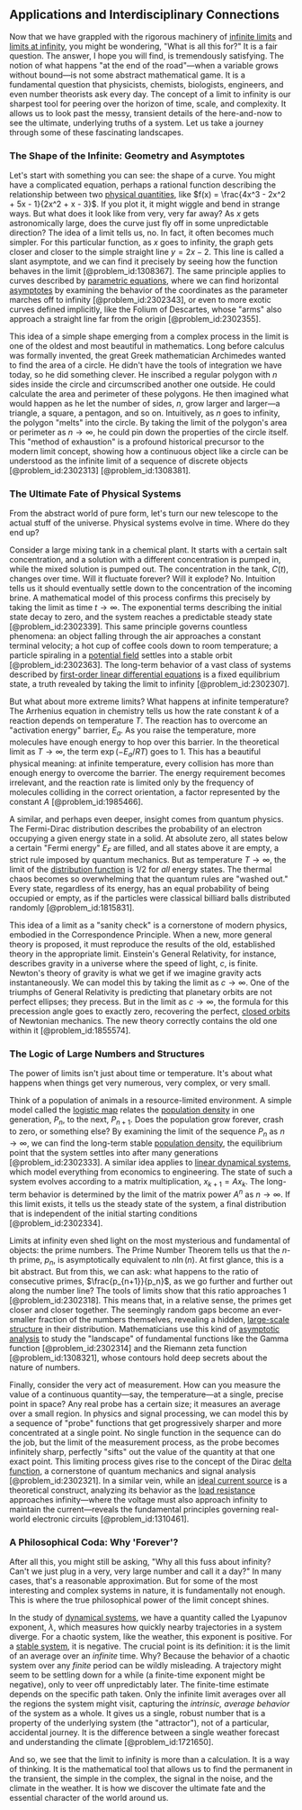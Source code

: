 ## Applications and Interdisciplinary Connections

Now that we have grappled with the rigorous machinery of [infinite limits](@article_id:146924) and [limits at infinity](@article_id:140385), you might be wondering, "What is all this for?" It is a fair question. The answer, I hope you will find, is tremendously satisfying. The notion of what happens "at the end of the road"—when a variable grows without bound—is not some abstract mathematical game. It is a fundamental question that physicists, chemists, biologists, engineers, and even number theorists ask every day. The concept of a limit to infinity is our sharpest tool for peering over the horizon of time, scale, and complexity. It allows us to look past the messy, transient details of the here-and-now to see the ultimate, underlying truths of a system. Let us take a journey through some of these fascinating landscapes.

### The Shape of the Infinite: Geometry and Asymptotes

Let's start with something you can see: the shape of a curve. You might have a complicated equation, perhaps a rational function describing the relationship between two [physical quantities](@article_id:176901), like $f(x) = \frac{4x^3 - 2x^2 + 5x - 1}{2x^2 + x - 3}$. If you plot it, it might wiggle and bend in strange ways. But what does it look like from very, very far away? As $x$ gets astronomically large, does the curve just fly off in some unpredictable direction? The idea of a limit tells us, no. In fact, it often becomes much simpler. For this particular function, as $x$ goes to infinity, the graph gets closer and closer to the simple straight line $y = 2x - 2$. This line is called a slant asymptote, and we can find it precisely by seeing how the function behaves in the limit [@problem_id:1308367]. The same principle applies to curves described by [parametric equations](@article_id:171866), where we can find horizontal [asymptotes](@article_id:141326) by examining the behavior of the coordinates as the parameter marches off to infinity [@problem_id:2302343], or even to more exotic curves defined implicitly, like the Folium of Descartes, whose "arms" also approach a straight line far from the origin [@problem_id:2302355].

This idea of a simple shape emerging from a complex process in the limit is one of the oldest and most beautiful in mathematics. Long before calculus was formally invented, the great Greek mathematician Archimedes wanted to find the area of a circle. He didn't have the tools of integration we have today, so he did something clever. He inscribed a regular polygon with $n$ sides inside the circle and circumscribed another one outside. He could calculate the area and perimeter of these polygons. He then imagined what would happen as he let the number of sides, $n$, grow larger and larger—a triangle, a square, a pentagon, and so on. Intuitively, as $n$ goes to infinity, the polygon "melts" into the circle. By taking the limit of the polygon's area or perimeter as $n \to \infty$, he could pin down the properties of the circle itself. This "method of exhaustion" is a profound historical precursor to the modern limit concept, showing how a continuous object like a circle can be understood as the infinite limit of a sequence of discrete objects [@problem_id:2302313] [@problem_id:1308381].

### The Ultimate Fate of Physical Systems

From the abstract world of pure form, let's turn our new telescope to the actual stuff of the universe. Physical systems evolve in time. Where do they end up?

Consider a large mixing tank in a chemical plant. It starts with a certain salt concentration, and a solution with a different concentration is pumped in, while the mixed solution is pumped out. The concentration in the tank, $C(t)$, changes over time. Will it fluctuate forever? Will it explode? No. Intuition tells us it should eventually settle down to the concentration of the incoming brine. A mathematical model of this process confirms this precisely by taking the limit as time $t \to \infty$. The exponential terms describing the initial state decay to zero, and the system reaches a predictable steady state [@problem_id:2302339]. This same principle governs countless phenomena: an object falling through the air approaches a constant terminal velocity; a hot cup of coffee cools down to room temperature; a particle spiraling in a [potential field](@article_id:164615) settles into a stable orbit [@problem_id:2302363]. The long-term behavior of a vast class of systems described by [first-order linear differential equations](@article_id:164375) is a fixed equilibrium state, a truth revealed by taking the limit to infinity [@problem_id:2302307].

But what about more extreme limits? What happens at infinite temperature? The Arrhenius equation in chemistry tells us how the rate constant $k$ of a reaction depends on temperature $T$. The reaction has to overcome an "activation energy" barrier, $E_a$. As you raise the temperature, more molecules have enough energy to hop over this barrier. In the theoretical limit as $T \to \infty$, the term $\exp(-E_a/RT)$ goes to 1. This has a beautiful physical meaning: at infinite temperature, every collision has more than enough energy to overcome the barrier. The energy requirement becomes irrelevant, and the reaction rate is limited only by the frequency of molecules colliding in the correct orientation, a factor represented by the constant $A$ [@problem_id:1985466].

A similar, and perhaps even deeper, insight comes from quantum physics. The Fermi-Dirac distribution describes the probability of an electron occupying a given energy state in a solid. At absolute zero, all states below a certain "Fermi energy" $E_F$ are filled, and all states above it are empty, a strict rule imposed by quantum mechanics. But as temperature $T \to \infty$, the limit of the [distribution function](@article_id:145132) is $1/2$ for *all* energy states. The thermal chaos becomes so overwhelming that the quantum rules are "washed out." Every state, regardless of its energy, has an equal probability of being occupied or empty, as if the particles were classical billiard balls distributed randomly [@problem_id:1815831].

This idea of a limit as a "sanity check" is a cornerstone of modern physics, embodied in the Correspondence Principle. When a new, more general theory is proposed, it must reproduce the results of the old, established theory in the appropriate limit. Einstein's General Relativity, for instance, describes gravity in a universe where the speed of light, $c$, is finite. Newton's theory of gravity is what we get if we imagine gravity acts instantaneously. We can model this by taking the limit as $c \to \infty$. One of the triumphs of General Relativity is predicting that planetary orbits are not perfect ellipses; they precess. But in the limit as $c \to \infty$, the formula for this precession angle goes to exactly zero, recovering the perfect, [closed orbits](@article_id:273141) of Newtonian mechanics. The new theory correctly contains the old one within it [@problem_id:1855574].

### The Logic of Large Numbers and Structures

The power of limits isn't just about time or temperature. It's about what happens when things get very numerous, very complex, or very small.

Think of a population of animals in a resource-limited environment. A simple model called the [logistic map](@article_id:137020) relates the [population density](@article_id:138403) in one generation, $P_n$, to the next, $P_{n+1}$. Does the population grow forever, crash to zero, or something else? By examining the limit of the sequence $P_n$ as $n \to \infty$, we can find the long-term stable [population density](@article_id:138403), the equilibrium point that the system settles into after many generations [@problem_id:2302333]. A similar idea applies to [linear dynamical systems](@article_id:149788), which model everything from economics to engineering. The state of such a system evolves according to a matrix multiplication, $x_{k+1} = A x_k$. The long-term behavior is determined by the limit of the matrix power $A^n$ as $n \to \infty$. If this limit exists, it tells us the steady state of the system, a final distribution that is independent of the initial starting conditions [@problem_id:2302334].

Limits at infinity even shed light on the most mysterious and fundamental of objects: the prime numbers. The Prime Number Theorem tells us that the $n$-th prime, $p_n$, is asymptotically equivalent to $n \ln(n)$. At first glance, this is a bit abstract. But from this, we can ask: what happens to the ratio of consecutive primes, $\frac{p_{n+1}}{p_n}$, as we go further and further out along the number line? The tools of limits show that this ratio approaches 1 [@problem_id:2302318]. This means that, in a relative sense, the primes get closer and closer together. The seemingly random gaps become an ever-smaller fraction of the numbers themselves, revealing a hidden, [large-scale structure](@article_id:158496) in their distribution. Mathematicians use this kind of [asymptotic analysis](@article_id:159922) to study the "landscape" of fundamental functions like the Gamma function [@problem_id:2302314] and the Riemann zeta function [@problem_id:1308321], whose contours hold deep secrets about the nature of numbers.

Finally, consider the very act of measurement. How can you measure the value of a continuous quantity—say, the temperature—at a single, precise point in space? Any real probe has a certain size; it measures an average over a small region. In physics and signal processing, we can model this by a sequence of "probe" functions that get progressively sharper and more concentrated at a single point. No single function in the sequence can do the job, but the limit of the measurement process, as the probe becomes infinitely sharp, perfectly "sifts" out the value of the quantity at that one exact point. This limiting process gives rise to the concept of the Dirac [delta function](@article_id:272935), a cornerstone of quantum mechanics and signal analysis [@problem_id:2302321]. In a similar vein, while an [ideal current source](@article_id:271755) is a theoretical construct, analyzing its behavior as the [load resistance](@article_id:267497) approaches infinity—where the voltage must also approach infinity to maintain the current—reveals the fundamental principles governing real-world electronic circuits [@problem_id:1310461].

### A Philosophical Coda: Why 'Forever'?

After all this, you might still be asking, "Why all this fuss about infinity? Can't we just plug in a very, very large number and call it a day?" In many cases, that's a reasonable approximation. But for some of the most interesting and complex systems in nature, it is fundamentally not enough. This is where the true philosophical power of the limit concept shines.

In the study of [dynamical systems](@article_id:146147), we have a quantity called the Lyapunov exponent, $\lambda$, which measures how quickly nearby trajectories in a system diverge. For a chaotic system, like the weather, this exponent is positive. For a [stable system](@article_id:266392), it is negative. The crucial point is its definition: it is the limit of an average over an *infinite* time. Why? Because the behavior of a chaotic system over any *finite* period can be wildly misleading. A trajectory might seem to be settling down for a while (a finite-time exponent might be negative), only to veer off unpredictably later. The finite-time estimate depends on the specific path taken. Only the infinite limit averages over all the regions the system might visit, capturing the *intrinsic, average behavior* of the system as a whole. It gives us a single, robust number that is a property of the underlying system (the "attractor"), not of a particular, accidental journey. It is the difference between a single weather forecast and understanding the climate [@problem_id:1721650].

And so, we see that the limit to infinity is more than a calculation. It is a way of thinking. It is the mathematical tool that allows us to find the permanent in the transient, the simple in the complex, the signal in the noise, and the climate in the weather. It is how we discover the ultimate fate and the essential character of the world around us.